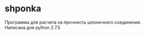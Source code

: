 shponka
=======

Программа для расчета на прочность шпоночного соединения. Написана для python 2.7.5

